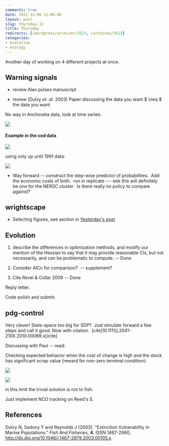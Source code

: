 ```yaml
---
comments: true
date: 2011-12-08 11:06:00
layout: post
slug: thursday-11
title: Thursday
redirects: [/wordpress/archives/3513, /archives/3513]
categories:
- evolution
- ecology
---
```


Another day of working on 4 different projects at once.


## Warning signals





	
  * review Alan pulses manuscript

	
  * review (Dulvy _et. al._ 2003) Paper discussing the data you want $ \neq $ the data you want


No way in Anchoveta data, look at time series:

![]( http://farm8.staticflickr.com/7142/6478073223_819460d349_o.png )



#### Example in the cod data


![]( http://farm8.staticflickr.com/7157/6477872559_87a539f2df_o.png )


using only up until 1991 data:

![]( http://farm8.staticflickr.com/7028/6477872503_bc33d69793_o.png )




	
  * Way forward -- construct the step-wise predictor of probabilities.  Add the economic costs of both.  run in replicate --- eek this will definitely be one for the NERSC cluster.  Is there really no policy to compare against?




## wrightscape





	
  * Selecting figures, see section in [Yesterday's post](http://www.carlboettiger.info/archives/3488)




## Evolution





	
  1. describe the differences in optimization methods, and modify our mention of the Hessian to say that it may provide reasonable CIs, but not necessarily, and can be problematic to compute. -- Done

	
  2. Consider AICc for comparison?  -- supplement?

	
  3. Cite Revel & Collar 2009 -- Done


Reply letter.

Code polish and submit.


## pdg-control


Very clever! State-space too big for SDP?  Just simulate forward a few steps and call it good. Now with citation.  [cite]10.1111/j.2041-210X.2010.00069.x[/cite]

Discussing with Paul -- read:

Checking expected behavior when the cost of change is high and the stock has significant scrap value (reward for non-zero terminal condition):

![]( http://farm8.staticflickr.com/7158/6479108919_5818e93990_o.png )


![]( http://farm8.staticflickr.com/7159/6479067329_108dc6e17d_o.png )


in this limit the trivial solution is not to fish.

Just implement NCO tracking on Reed's S.
## References

<p>Dulvy N, Sadovy Y and Reynolds J (2003).
&ldquo;Extinction Vulnerability in Marine Populations.&rdquo;
<EM>Fish And Fisheries</EM>, <B>4</B>.
ISSN 1467-2960, <a href="http://dx.doi.org/10.1046/j.1467-2979.2003.00105.x">http://dx.doi.org/10.1046/j.1467-2979.2003.00105.x</a>.
